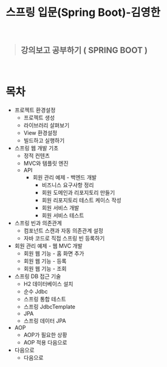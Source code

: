# 스프링 입문(Spring Boot)-김영한

<br/>

> ## **강의보고 공부하기 ( SPRING BOOT )**

<br/>

# 목차

+ 프로젝트 환경설정 
  + 프로젝트 생성
  + 라이브러리 살펴보기 
  + View 환경설정 
  + 빌드하고 실행하기
+ 스프링 웹 개발 기초 
  + 정적 컨텐츠
  + MVC와 템플릿 엔진
  + API  
    + 회원 관리 예제 - 백엔드 개발
      + 비즈니스 요구사항 정리
      + 회원 도메인과 리포지토리 만들기 
      + 회원 리포지토리 테스트 케이스 작성 
      + 회원 서비스 개발
      + 회원 서비스 테스트
+ 스프링 빈과 의존관계
  + 컴포넌트 스캔과 자동 의존관계 설정 
  + 자바 코드로 직접 스프링 빈 등록하기
+ 회원 관리 예제 - 웹 MVC 개발 
  + 회원 웹 기능 - 홈 화면 추가 
  + 회원 웹 기능 - 등록
  + 회원 웹 기능 - 조회
+ 스프링 DB 접근 기술
  + H2 데이터베이스 설치 
  + 순수 Jdbc
  + 스프링 통합 테스트 
  + 스프링 JdbcTemplate 
  + JPA
  + 스프링 데이터 JPA
+ AOP
  + AOP가 필요한 상황
  + AOP 적용 다음으로
+ 다음으로
  + 다음으로